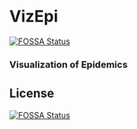 # VizEpi
[![FOSSA Status](https://app.fossa.io/api/projects/git%2Bgithub.com%2Fhatlesshacker%2FVizEpi.svg?type=shield)](https://app.fossa.io/projects/git%2Bgithub.com%2Fhatlesshacker%2FVizEpi?ref=badge_shield)


### Visualization of Epidemics


## License
[![FOSSA Status](https://app.fossa.io/api/projects/git%2Bgithub.com%2Fhatlesshacker%2FVizEpi.svg?type=large)](https://app.fossa.io/projects/git%2Bgithub.com%2Fhatlesshacker%2FVizEpi?ref=badge_large)